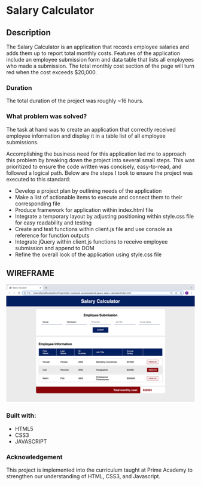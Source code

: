 # Salary Calculator

## Description

The Salary Calculator is an application that records employee salaries and adds them up to report total monthly costs. Features of the application include an employee submission form and data table that lists all employees who made a submission. The total monthly cost section of the page will turn red when the cost exceeds $20,000.

### Duration 

The total duration of the project was roughly ~16 hours. 

### What problem was solved? 

The task at hand was to create an application that correctly received employee information and display it in a table list of all employee submissions.

Accomplishing the business need for this application led me to approach this problem by breaking down the project into several small steps. This was prioritized to ensure the code written was concisely, easy-to-read, and followed a logical path. Below are the steps I took to ensure the project was executed to this standard:

- Develop a project plan by outlining needs of the application
- Make a list of actionable items to execute and connect them to their corresponding file
- Produce framework for application within index.html file
- Integrate a temporary layout by adjusting positioning within style.css file for easy readability and testing
- Create and test functions within client.js file and use console as reference for function outputs
- Integrate jQuery within client.js functions to receive employee submission and append to DOM
- Refine the overall look of the application using style.css file

## WIREFRAME

![Wireframe](/salary-calculator-wireframe.png)

### Built with:
- HTML5
- CSS3 
- JAVASCRIPT

### Acknowledgement

This project is implemented into the curriculum taught at Prime Academy to strengthen our understanding of HTML, CSS3, and Javascript.